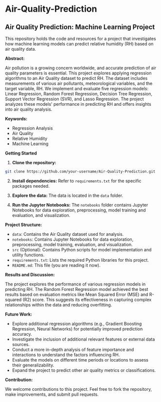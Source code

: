 # Air-Quality-Prediction
## Air Quality Prediction: Machine Learning Project

This repository holds the code and resources for a project that investigates how machine learning models can predict relative humidity (RH) based on air quality data.

**Abstract:**

Air pollution is a growing concern worldwide, and accurate prediction of air quality parameters is essential. This project explores applying regression algorithms to an Air Quality dataset to predict RH. The dataset includes measurements of various air pollutants, meteorological variables, and the target variable, RH. We implement and evaluate five regression models: Linear Regression, Random Forest Regression, Decision Tree Regression, Support Vector Regression (SVR), and Lasso Regression. The project analyzes these models' performance in predicting RH and offers insights into air quality analysis.

**Keywords:**

* Regression Analysis
* Air Quality
* Relative Humidity
* Machine Learning

**Getting Started**

1. **Clone the repository:**

```bash
git clone https://github.com/your-username/Air-Quality-Prediction.git
```

2. **Install dependencies:** Refer to `requirements.txt` for the specific packages needed.

3. **Explore the data:** The data is located in the `data` folder.

4. **Run the Jupyter Notebooks:** The `notebooks` folder contains Jupyter Notebooks for data exploration, preprocessing, model training and evaluation, and visualization.

**Project Structure:**

* `data`: Contains the Air Quality dataset used for analysis.
* `notebooks`: Contains Jupyter Notebooks for data exploration, preprocessing, model training, evaluation, and visualization.
* `src` (Optional): Contains Python scripts for model implementation and utility functions.
* `requirements.txt`: Lists the required Python libraries for this project.
* `README.md`: This file (you are reading it now).

**Results and Discussion:**

The project explores the performance of various regression models in predicting RH. The Random Forest Regression model achieved the best results based on evaluation metrics like Mean Squared Error (MSE) and R-squared (R2) score. This suggests its effectiveness in capturing complex relationships within the data and reducing overfitting.

**Future Work:**

* Explore additional regression algorithms (e.g., Gradient Boosting Regression, Neural Networks) for potentially improved prediction accuracy.
* Investigate the inclusion of additional relevant features or external data sources.
* Conduct a more in-depth analysis of feature importance and interactions to understand the factors influencing RH.
* Evaluate the models on different time periods or locations to assess their generalizability.
* Expand the project to predict other air quality metrics or classifications.

**Contribution:**

We welcome contributions to this project. Feel free to fork the repository, make improvements, and submit pull requests.
